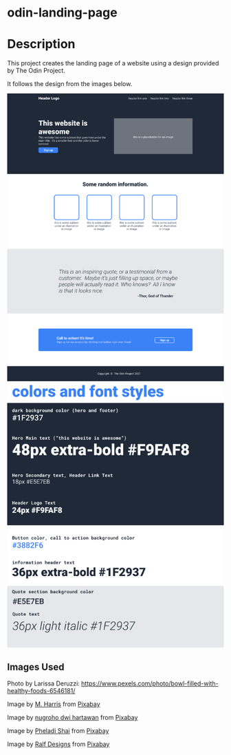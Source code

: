  # odin-landing-page

# Description
This project creates the landing page of a website using a design provided by The Odin Project.

It follows the design from the images below.

<img src="01.png" alt="Full Design">

<img src="02.png" alt="Color and Fonts">


## Images Used
Photo by Larissa Deruzzi: https://www.pexels.com/photo/bowl-filled-with-healthy-foods-6546181/


Image by <a href="https://pixabay.com/users/wonderwoman627-1737396/?utm_source=link-attribution&amp;utm_medium=referral&amp;utm_campaign=image&amp;utm_content=7528416">M. Harris</a> from <a href="https://pixabay.com//?utm_source=link-attribution&amp;utm_medium=referral&amp;utm_campaign=image&amp;utm_content=7528416">Pixabay</a>

Image by <a href="https://pixabay.com/users/jambulboy-4860762/?utm_source=link-attribution&amp;utm_medium=referral&amp;utm_campaign=image&amp;utm_content=7226708">nugroho dwi hartawan</a> from <a href="https://pixabay.com//?utm_source=link-attribution&amp;utm_medium=referral&amp;utm_campaign=image&amp;utm_content=7226708">Pixabay</a>

Image by <a href="https://pixabay.com/users/pheladiii-21191309/?utm_source=link-attribution&amp;utm_medium=referral&amp;utm_campaign=image&amp;utm_content=7420328">Pheladi Shai</a> from <a href="https://pixabay.com//?utm_source=link-attribution&amp;utm_medium=referral&amp;utm_campaign=image&amp;utm_content=7420328">Pixabay</a>

Image by <a href="https://pixabay.com/users/ralfdesign-2031934/?utm_source=link-attribution&amp;utm_medium=referral&amp;utm_campaign=image&amp;utm_content=4575121">Ralf Designs</a> from <a href="https://pixabay.com//?utm_source=link-attribution&amp;utm_medium=referral&amp;utm_campaign=image&amp;utm_content=4575121">Pixabay</a>

